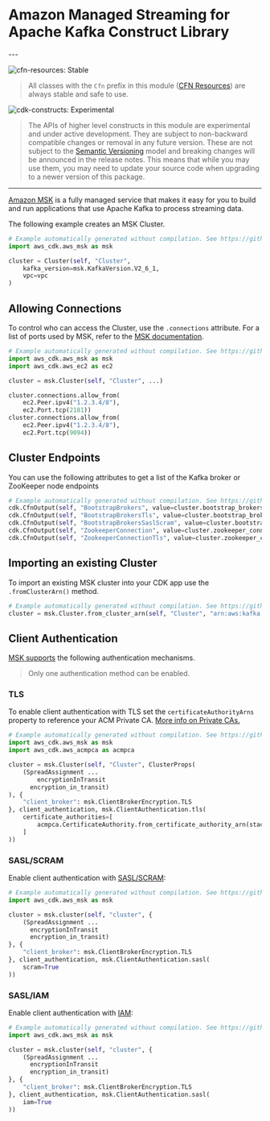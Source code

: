 # Amazon Managed Streaming for Apache Kafka Construct Library

<!--BEGIN STABILITY BANNER-->---


![cfn-resources: Stable](https://img.shields.io/badge/cfn--resources-stable-success.svg?style=for-the-badge)

> All classes with the `Cfn` prefix in this module ([CFN Resources](https://docs.aws.amazon.com/cdk/latest/guide/constructs.html#constructs_lib)) are always stable and safe to use.

![cdk-constructs: Experimental](https://img.shields.io/badge/cdk--constructs-experimental-important.svg?style=for-the-badge)

> The APIs of higher level constructs in this module are experimental and under active development.
> They are subject to non-backward compatible changes or removal in any future version. These are
> not subject to the [Semantic Versioning](https://semver.org/) model and breaking changes will be
> announced in the release notes. This means that while you may use them, you may need to update
> your source code when upgrading to a newer version of this package.

---
<!--END STABILITY BANNER-->

[Amazon MSK](https://aws.amazon.com/msk/) is a fully managed service that makes it easy for you to build and run applications that use Apache Kafka to process streaming data.

The following example creates an MSK Cluster.

```python
# Example automatically generated without compilation. See https://github.com/aws/jsii/issues/826
import aws_cdk.aws_msk as msk

cluster = Cluster(self, "Cluster",
    kafka_version=msk.KafkaVersion.V2_6_1,
    vpc=vpc
)
```

## Allowing Connections

To control who can access the Cluster, use the `.connections` attribute. For a list of ports used by MSK, refer to the [MSK documentation](https://docs.aws.amazon.com/msk/latest/developerguide/client-access.html#port-info).

```python
# Example automatically generated without compilation. See https://github.com/aws/jsii/issues/826
import aws_cdk.aws_msk as msk
import aws_cdk.aws_ec2 as ec2

cluster = msk.Cluster(self, "Cluster", ...)

cluster.connections.allow_from(
    ec2.Peer.ipv4("1.2.3.4/8"),
    ec2.Port.tcp(2181))
cluster.connections.allow_from(
    ec2.Peer.ipv4("1.2.3.4/8"),
    ec2.Port.tcp(9094))
```

## Cluster Endpoints

You can use the following attributes to get a list of the Kafka broker or ZooKeeper node endpoints

```python
# Example automatically generated without compilation. See https://github.com/aws/jsii/issues/826
cdk.CfnOutput(self, "BootstrapBrokers", value=cluster.bootstrap_brokers)
cdk.CfnOutput(self, "BootstrapBrokersTls", value=cluster.bootstrap_brokers_tls)
cdk.CfnOutput(self, "BootstrapBrokersSaslScram", value=cluster.bootstrap_brokers_sasl_scram)
cdk.CfnOutput(self, "ZookeeperConnection", value=cluster.zookeeper_connection_string)
cdk.CfnOutput(self, "ZookeeperConnectionTls", value=cluster.zookeeper_connection_string_tls)
```

## Importing an existing Cluster

To import an existing MSK cluster into your CDK app use the `.fromClusterArn()` method.

```python
# Example automatically generated without compilation. See https://github.com/aws/jsii/issues/826
cluster = msk.Cluster.from_cluster_arn(self, "Cluster", "arn:aws:kafka:us-west-2:1234567890:cluster/a-cluster/11111111-1111-1111-1111-111111111111-1")
```

## Client Authentication

[MSK supports](https://docs.aws.amazon.com/msk/latest/developerguide/kafka_apis_iam.html) the following authentication mechanisms.

> Only one authentication method can be enabled.

### TLS

To enable client authentication with TLS set the `certificateAuthorityArns` property to reference your ACM Private CA. [More info on Private CAs.](https://docs.aws.amazon.com/msk/latest/developerguide/msk-authentication.html)

```python
# Example automatically generated without compilation. See https://github.com/aws/jsii/issues/826
import aws_cdk.aws_msk as msk
import aws_cdk.aws_acmpca as acmpca

cluster = msk.Cluster(self, "Cluster", ClusterProps(
    (SpreadAssignment ...
        encryptionInTransit
      encryption_in_transit)
), {
    "client_broker": msk.ClientBrokerEncryption.TLS
}, client_authentication, msk.ClientAuthentication.tls(
    certificate_authorities=[
        acmpca.CertificateAuthority.from_certificate_authority_arn(stack, "CertificateAuthority", "arn:aws:acm-pca:us-west-2:1234567890:certificate-authority/11111111-1111-1111-1111-111111111111")
    ]
))
```

### SASL/SCRAM

Enable client authentication with [SASL/SCRAM](https://docs.aws.amazon.com/msk/latest/developerguide/msk-password.html):

```python
# Example automatically generated without compilation. See https://github.com/aws/jsii/issues/826
import aws_cdk.aws_msk as msk

cluster = msk.cluster(self, "cluster", {
    (SpreadAssignment ...
      encryptionInTransit
      encryption_in_transit)
}, {
    "client_broker": msk.ClientBrokerEncryption.TLS
}, client_authentication, msk.ClientAuthentication.sasl(
    scram=True
))
```

### SASL/IAM

Enable client authentication with [IAM](https://docs.aws.amazon.com/msk/latest/developerguide/iam-access-control.html):

```python
# Example automatically generated without compilation. See https://github.com/aws/jsii/issues/826
import aws_cdk.aws_msk as msk

cluster = msk.cluster(self, "cluster", {
    (SpreadAssignment ...
      encryptionInTransit
      encryption_in_transit)
}, {
    "client_broker": msk.ClientBrokerEncryption.TLS
}, client_authentication, msk.ClientAuthentication.sasl(
    iam=True
))
```
